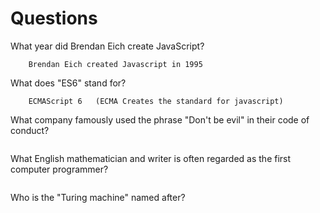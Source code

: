 # Questions

What year did Brendan Eich create JavaScript?

```
    Brendan Eich created Javascript in 1995
```

What does "ES6" stand for?

```
    ECMAScript 6   (ECMA Creates the standard for javascript)
```

What company famously used the phrase "Don't be evil" in their code of conduct?

```

```

What English mathematician and writer is often regarded as the first computer programmer?

```

```

Who is the "Turing machine" named after?

```

```
